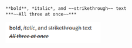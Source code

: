 ```
**bold**, *italic*, and ~~strikethrough~~ text
***~~All three at once~~***
```

![Markdown emphasis](/static/images/help/markdown-emphasis.png)
